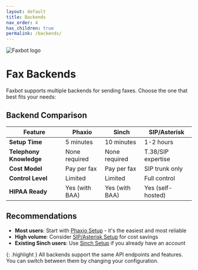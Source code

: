 ```yaml
---
layout: default
title: Backends
nav_order: 4
has_children: true
permalink: /backends/
---
```


<div class="home-hero">
  <img src="{{ site.baseurl }}/docs/assets/images/faxbot_full_logo.png" alt="Faxbot logo" />
</div>

# Fax Backends

Faxbot supports multiple backends for sending faxes. Choose the one that best fits your needs:

## Backend Comparison

| Feature | Phaxio | Sinch | SIP/Asterisk |
|---------|--------|--------|--------------|
| **Setup Time** | 5 minutes | 10 minutes | 1-2 hours |
| **Telephony Knowledge** | None required | None required | T.38/SIP expertise |
| **Cost Model** | Pay per fax | Pay per fax | SIP trunk only |
| **Control Level** | Limited | Limited | Full control |
| **HIPAA Ready** | Yes (with BAA) | Yes (with BAA) | Yes (self-hosted) |

## Recommendations

- **Most users**: Start with [Phaxio Setup](phaxio-setup.html) - it's the easiest and most reliable
- **High volume**: Consider [SIP/Asterisk Setup](sip-setup.html) for cost savings
- **Existing Sinch users**: Use [Sinch Setup](sinch-setup.html) if you already have an account

{: .highlight }
All backends support the same API endpoints and features. You can switch between them by changing your configuration.
